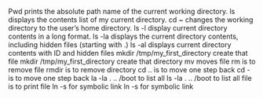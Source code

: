 Pwd prints the absolute path name of the current working directory.
ls displays the contents list of my current directory.
cd ~ changes the working directory to the user’s home directory.
ls -l display current directory contents in a long format.
ls -la displays the current directory contents, including hidden files (starting with .)
ls -al displays current directory contents with ID and hidden files
mkdir /tmp/my_first_directory create that file
mkdir /tmp/my_first_directory create that directory
mv moves file
rm is to remove file
rmdir is to remove directory
cd .. is to move one step back
cd - is to move one step back
la -la . .. /boot to list all
ls -la . .. /boot to list all
file is to print file
ln -s for symbolic link
ln -s for symbolic link
